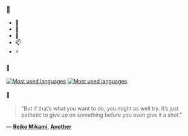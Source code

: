 ### 👋

- 🔭
- 🌱
- 💬
- 📫
- ⚡

#### 🧏

[![Most used languages](https://github-readme-stats-aynah.vercel.app/api/top-langs/?username=aynh&theme=solarized-dark&langs_count=6&layout=compact&hide_title=true)](https://github.com/anuraghazra/github-readme-stats#gh-dark-mode-only)
[![Most used languages](https://github-readme-stats-aynah.vercel.app/api/top-langs/?username=aynh&theme=solarized-light&langs_count=6&layout=compact&hide_title=true)](https://github.com/anuraghazra/github-readme-stats#gh-light-mode-only)

#### 💬

> "But if that’s what you want to do, you might as well try. It’s just pathetic to give up on something before you even give it a shot."

&mdash; [**Reiko Mikami**](https://myanimelist.net/character.php?q=Reiko%20Mikami&cat=character), [**Another**](https://myanimelist.net/search/all?q=Another&cat=all)
